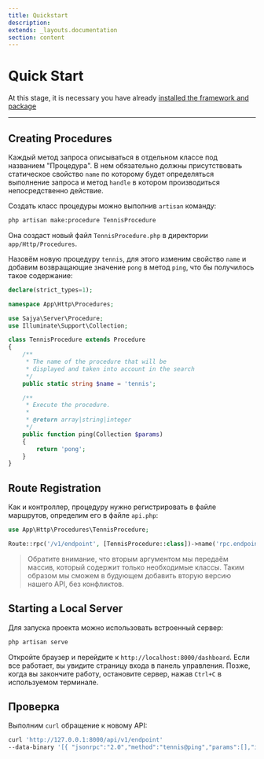 ```yaml
---
title: Quickstart
description:
extends: _layouts.documentation
section: content
---
```


# Quick Start

At this stage, it is necessary you have already [installed the framework and package](/docs/installation)

----


## Creating Procedures

Каждый метод запроса описываться в отдельном классе под названием "Процедура". В нем обязательно должны присутствовать
статическое свойство `name` по которому будет определяться выполнение запроса и метод `handle` в котором производиться непосредственно действие.

Создать класс процедуры можно выполнив `artisan` команду:

```bash
php artisan make:procedure TennisProcedure
```
 
Она создаст новый файл `TennisProcedure.php` в директории `app/Http/Procedures`.

Назовём новую процедуру `tennis`, для этого изменим свойство `name` и добавим возвращающие значение `pong` в метод `ping`, что бы получилось такое содержание:

```php
declare(strict_types=1);

namespace App\Http\Procedures;

use Sajya\Server\Procedure;
use Illuminate\Support\Collection;

class TennisProcedure extends Procedure
{
    /**
     * The name of the procedure that will be
     * displayed and taken into account in the search
     */
    public static string $name = 'tennis';

    /**
     * Execute the procedure.
     *
     * @return array|string|integer
     */
    public function ping(Collection $params)
    {
        return 'pong';
    }
}
```

## Route Registration

Как и контроллер, процедуру нужно регистрировать в файле маршрутов, определим его в файле `api.php`:

```php
use App\Http\Procedures\TennisProcedure;

Route::rpc('/v1/endpoint', [TennisProcedure::class])->name('rpc.endpoint');
```

> Обратите внимание, что вторым аргументом мы передаём массив, который содержит только необходимые классы. Таким образом мы сможем в будующем добавить вторую версию нашего API, без конфликтов.


## Starting a Local Server

Для запуска проекта можно использовать встроенный сервер:
```bash
php artisan serve
```

Откройте браузер и перейдите к `http://localhost:8000/dashboard`. Если все работает, вы увидите страницу входа в панель управления. Позже, когда вы закончите работу, остановите сервер, нажав `Ctrl+C` в используемом терминале.

## Проверка 

Выполним `curl` обращение к новому API:

```bash
curl 'http://127.0.0.1:8000/api/v1/endpoint' 
--data-binary '[{ "jsonrpc":"2.0","method":"tennis@ping","params":[],"id" : 1 }]'
```
